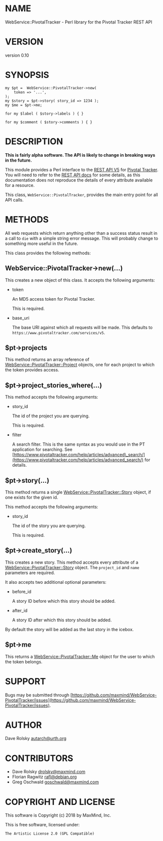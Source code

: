 # NAME

WebService::PivotalTracker - Perl library for the Pivotal Tracker REST API

# VERSION

version 0.10

# SYNOPSIS

    my $pt =  WebService::PivotalTracker->new(
        token => '...',
    );
    my $story = $pt->story( story_id => 1234 );
    my $me = $pt->me;

    for my $label ( $story->labels ) { }

    for my $comment ( $story->comments ) { }

# DESCRIPTION

**This is fairly alpha software. The API is likely to change in breaking ways
in the future.**

This module provides a Perl interface to the [REST API
V5](https://www.pivotaltracker.com/help/api/rest/v5) for [Pivotal
Tracker](https://www.pivotaltracker.com/). You will need to refer to the [REST
API docs](https://www.pivotaltracker.com/help/api/rest/v5) for some details, as
this documentation does not reproduce the details of every attribute available
for a resource.

This class, `WebService::PivotalTracker`, provides the main entry point for
all API calls.

# METHODS

All web requests which return anything other than a success status result in a
call to `die` with a simple string error message. This will probably change
to something more useful in the future.

This class provides the following methods:

## WebService::PivotalTracker->new(...)

This creates a new object of this class. It accepts the following arguments:

- token

    An MD5 access token for Pivotal Tracker.

    This is required.

- base\_uri

    The base URI against which all requests will be made. This defaults to
    `https://www.pivotaltracker.com/services/v5`.

## $pt->projects

This method returns an array reference of
[WebService::PivotalTracker::Project](https://metacpan.org/pod/WebService::PivotalTracker::Project) objects, one for each project to which
the token provides access.

## $pt->project\_stories\_where(...)

This method accepts the following arguments:

- story\_id

    The id of the project you are querying.

    This is required.

- filter

    A search filter. This is the same syntax as you would use in the PT
    application for searching. See
    [https://www.pivotaltracker.com/help/articles/advanced\_search/](https://www.pivotaltracker.com/help/articles/advanced_search/) for details.

## $pt->story(...)

This method returns a single [WebService::PivotalTracker::Story](https://metacpan.org/pod/WebService::PivotalTracker::Story) object, if
one exists for the given id.

This method accepts the following arguments:

- story\_id

    The id of the story you are querying.

    This is required.

## $pt->create\_story(...)

This creates a new story. This method accepts every attribute of a
[WebService::PivotalTracker::Story](https://metacpan.org/pod/WebService::PivotalTracker::Story) object. The `project_id` and `name`
parameters are required.

It also accepts two additional optional parameters:

- before\_id

    A story ID before which this story should be added.

- after\_id

    A story ID after which this story should be added.

By default the story will be added as the last story in the icebox.

## $pt->me

This returns a [WebService::PivotalTracker::Me](https://metacpan.org/pod/WebService::PivotalTracker::Me) object for the user to which
the token belongs.

# SUPPORT

Bugs may be submitted through [https://github.com/maxmind/WebService-PivotalTracker/issues](https://github.com/maxmind/WebService-PivotalTracker/issues).

# AUTHOR

Dave Rolsky <autarch@urth.org>

# CONTRIBUTORS

- Dave Rolsky <drolsky@maxmind.com>
- Florian Ragwitz <rafl@debian.org>
- Greg Oschwald <goschwald@maxmind.com>

# COPYRIGHT AND LICENSE

This software is Copyright (c) 2018 by MaxMind, Inc.

This is free software, licensed under:

    The Artistic License 2.0 (GPL Compatible)
